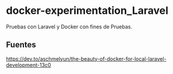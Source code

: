 # docker-experimentation_Laravel
Pruebas con Laravel y Docker con fines de Pruebas.


## Fuentes
https://dev.to/aschmelyun/the-beauty-of-docker-for-local-laravel-development-13c0